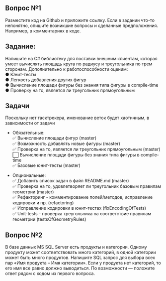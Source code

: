 ## Вопрос №1
Разместите код на Github и приложите ссылку. Если в задании что-то непонятно, опишите возникшие вопросы и сделанные предположения. Например, в комментариях в коде.

## Задание:
Напишите на C# библиотеку для поставки внешним клиентам, которая умеет вычислять площадь круга по радиусу и треугольника по трем сторонам. Дополнительно к работоспособности оценим:  
●	Юнит-тесты  
●	Легкость добавления других фигур  
●	Вычисление площади фигуры без знания типа фигуры в compile-time  
●	Проверку на то, является ли треугольник прямоугольным  

## Задачи
Поскольку нет тасктрекера, именование веток будет хаотичным, в зависимости от задачи 

- Обязательные:  
✅ Вычисление площади фигур (master)  
✅ Возможность добавлять новые фигуры (master)  
✅ Проверка на то, является ли треугольник прямоугольным (master)  
⬜ Вычисление площади фигуры без знания типа фигуры в compile-time  
✅ Базовые юнит-тесты (master)  


- Опциональные:  
✅ Добавить список задач в файл README.md (master)  
✅ Проверка на то, удовлетворяет ли треугольник базовым правилам геометрии (master)  
✅ Рефакторинг - комментирование полей/методов, исправление кодировки и пр. (refactoring)  
✅ Исправление кодировки в юнит-тестах (fixEncodingOfTests)  
✅ Unit-tests - проверка треугольника на соответствие правилам геометрии (testsOfGeometryRules)  


## Вопрос №2
В базе данных MS SQL Server есть продукты и категории. Одному продукту может соответствовать много категорий, в одной категории может быть много продуктов. Напишите SQL запрос для выбора всех пар «Имя продукта – Имя категории». Если у продукта нет категорий, то его имя все равно должно выводиться.
По возможности — положите ответ рядом с кодом из первого вопроса.
